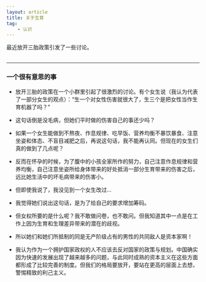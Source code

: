 ```yaml
---
layout: article
title: 关于生育
tag:
    - 认识
---
```


最近放开三胎政策引发了一些讨论。 <br><br>


<!--more-->

---

### 一个很有意思的事

* 放开三胎的政策在一个小群里引起了很激烈的讨论。有个女生说（我认为代表了一部分女生的观点）：“生一个对女性伤害就很大了，生三个是把女性当作生育机器了吗？”<br>

* 这句话倒是没毛病，但她们平时做的伤害自己的事还少吗？<br>

* 如果一个女生能做到不熬夜、作息规律、吃早饭、营养均衡不暴饮暴食、注意坐姿和体态、不盲目减肥之后，再说这句话，我不能再认同。但现在的女生们真的做到了几点呢？<br>

* 反而在怀孕的时候，为了腹中的小孩全家所作的努力，自己注意作息规律和营养均衡，自己注意坐姿所给身体带来的好处抵消一部分生育带来的伤害之后，远比她生活中的坏毛病带来的伤害小。<br>

* 但即使我说了，我没见到一个女生改过...<br>

* 我觉得她们说出这句话，是为了给自己的要求增加筹码。<br>

* 但女权所要的是什么呢？我不敢做问卷，也不敢问。但我知道其中一点是在工作上因为生育和生理差异带来的潜在的歧视。<br>

* 所以她们和她们所抵制的同是无产阶级占有的男性的共同敌人是资本家啊！<br>

* 我认为作为一个拥护国家政权的人不应该去反对国家的政策与规划。中国确实因为快速的发展出现了越来越多的问题，与此同时成熟的资本主义在这些方面都形成了比较完善的制度。但我们的格局要放开，要站在更高的层面上去想，警惕精致的利己主义。<br>
